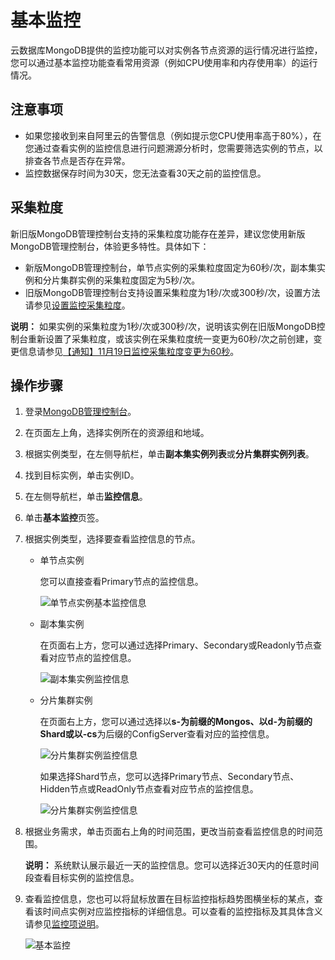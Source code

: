 # 基本监控

云数据库MongoDB提供的监控功能可以对实例各节点资源的运行情况进行监控，您可以通过基本监控功能查看常用资源（例如CPU使用率和内存使用率）的运行情况。

## 注意事项

-   如果您接收到来自阿里云的告警信息（例如提示您CPU使用率高于80%），在您通过查看实例的监控信息进行问题溯源分析时，您需要筛选实例的节点，以排查各节点是否存在异常。
-   监控数据保存时间为30天，您无法查看30天之前的监控信息。

## 采集粒度

新旧版MongoDB管理控制台支持的采集粒度功能存在差异，建议您使用新版MongoDB管理控制台，体验更多特性。具体如下：

-   新版MongoDB管理控制台，单节点实例的采集粒度固定为60秒/次，副本集实例和分片集群实例的采集粒度固定为5秒/次。
-   旧版MongoDB管理控制台支持设置采集粒度为1秒/次或300秒/次，设置方法请参见[设置监控采集粒度](/intl.zh-CN/用户指南/监控与报警/监控信息/设置监控采集粒度.md)。

**说明：** 如果实例的采集粒度为1秒/次或300秒/次，说明该实例在旧版MongoDB控制台重新设置了采集粒度，或该实例在采集粒度统一变更为60秒/次之前创建，变更信息请参见[【通知】11月19日监控采集粒度变更为60秒](/intl.zh-CN/产品通知/【通知】11月19日监控采集粒度变更为60秒.md)。

## 操作步骤

1.  登录[MongoDB管理控制台](https://mongodb.console.aliyun.com/)。

2.  在页面左上角，选择实例所在的资源组和地域。

3.  根据实例类型，在左侧导航栏，单击**副本集实例列表**或**分片集群实例列表**。

4.  找到目标实例，单击实例ID。

5.  在左侧导航栏，单击**监控信息**。

6.  单击**基本监控**页签。

7.  根据实例类型，选择要查看监控信息的节点。

    -   单节点实例

        您可以直接查看Primary节点的监控信息。

        ![单节点实例基本监控信息](https://static-aliyun-doc.oss-accelerate.aliyuncs.com/assets/img/zh-CN/0369041261/p275193.png)

    -   副本集实例

        在页面右上方，您可以通过选择Primary、Secondary或Readonly节点查看对应节点的监控信息。

        ![副本集实例监控信息](https://static-aliyun-doc.oss-accelerate.aliyuncs.com/assets/img/zh-CN/0369041261/p67534.png)

    -   分片集群实例

        在页面右上方，您可以通过选择以**s-**为前缀的Mongos、以**d-**为前缀的Shard或以**-cs**为后缀的ConfigServer查看对应的监控信息。

        ![分片集群实例监控信息](https://static-aliyun-doc.oss-accelerate.aliyuncs.com/assets/img/zh-CN/4747376161/p67540.png)

        如果选择Shard节点，您可以选择Primary节点、Secondary节点、Hidden节点或ReadOnly节点查看对应节点的监控信息。

        ![分片集群实例监控信息](https://static-aliyun-doc.oss-accelerate.aliyuncs.com/assets/img/zh-CN/1367517161/p258290.png)

8.  根据业务需求，单击页面右上角的时间范围，更改当前查看监控信息的时间范围。

    **说明：** 系统默认展示最近一天的监控信息。您可以选择近30天内的任意时间段查看目标实例的监控信息。

9.  查看监控信息，您也可以将鼠标放置在目标监控指标趋势图横坐标的某点，查看该时间点实例对应监控指标的详细信息。可以查看的监控指标及其具体含义请参见[监控项说明]()。

    ![基本监控](https://static-aliyun-doc.oss-accelerate.aliyuncs.com/assets/img/zh-CN/1369041261/p275191.png)


